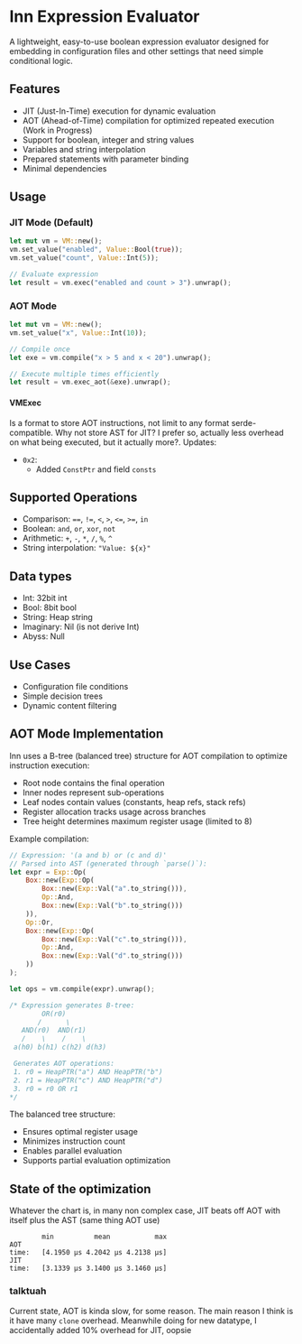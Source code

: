 # Inn Expression Evaluator

A lightweight, easy-to-use boolean expression evaluator designed for embedding in configuration files and other settings that need simple conditional logic.

## Features

- JIT (Just-In-Time) execution for dynamic evaluation
- AOT (Ahead-of-Time) compilation for optimized repeated execution (Work in Progress)
- Support for boolean, integer and string values
- Variables and string interpolation
- Prepared statements with parameter binding
- Minimal dependencies

## Usage

### JIT Mode (Default)
```rust
let mut vm = VM::new();
vm.set_value("enabled", Value::Bool(true));
vm.set_value("count", Value::Int(5));

// Evaluate expression
let result = vm.exec("enabled and count > 3").unwrap();
```

### AOT Mode
```rust
let mut vm = VM::new();
vm.set_value("x", Value::Int(10));

// Compile once
let exe = vm.compile("x > 5 and x < 20").unwrap();

// Execute multiple times efficiently
let result = vm.exec_aot(&exe).unwrap();
```

#### VMExec

Is a format to store AOT instructions, not limit to any format serde-compatible. Why not store AST for JIT? I prefer so, actually less overhead on what being executed, but it actually more?. Updates:

- `0x2`:
    - Added `ConstPtr` and field `consts`


## Supported Operations

- Comparison: `==`, `!=`, `<`, `>`, `<=`, `>=`, `in`
- Boolean: `and`, `or`, `xor`, `not`
- Arithmetic: `+`, `-`, `*`, `/`, `%`, `^`
- String interpolation: `"Value: ${x}"`

## Data types

- Int: 32bit int
- Bool: 8bit bool
- String: Heap string
- Imaginary: Nil (is not derive Int)
- Abyss: Null

## Use Cases

- Configuration file conditions
- Simple decision trees
- Dynamic content filtering

## AOT Mode Implementation

Inn uses a B-tree (balanced tree) structure for AOT compilation to optimize instruction execution:

- Root node contains the final operation
- Inner nodes represent sub-operations
- Leaf nodes contain values (constants, heap refs, stack refs)
- Register allocation tracks usage across branches
- Tree height determines maximum register usage (limited to 8)

Example compilation:
```rust
// Expression: '(a and b) or (c and d)'
// Parsed into AST (generated through `parse()`):
let expr = Exp::Op(
    Box::new(Exp::Op(
        Box::new(Exp::Val("a".to_string())),
        Op::And,
        Box::new(Exp::Val("b".to_string()))
    )),
    Op::Or,
    Box::new(Exp::Op(
        Box::new(Exp::Val("c".to_string())),
        Op::And,
        Box::new(Exp::Val("d".to_string()))
    ))
);

let ops = vm.compile(expr).unwrap();

/* Expression generates B-tree:
        OR(r0)
       /      \
   AND(r0)  AND(r1)
   /    \    /    \
 a(h0) b(h1) c(h2) d(h3)

 Generates AOT operations:
 1. r0 = HeapPTR("a") AND HeapPTR("b")
 2. r1 = HeapPTR("c") AND HeapPTR("d")
 3. r0 = r0 OR r1
*/
```

The balanced tree structure:
- Ensures optimal register usage
- Minimizes instruction count
- Enables parallel evaluation
- Supports partial evaluation optimization

## State of the optimization

Whatever the chart is, in many non complex case, JIT beats off AOT with itself plus the AST (same thing AOT use)

```
        min          mean           max
AOT
time:   [4.1950 µs 4.2042 µs 4.2138 µs]
JIT
time:   [3.1339 µs 3.1400 µs 3.1460 µs]
```

### talktuah

Current state, AOT is kinda slow, for some reason. The main reason I think is it have many `clone` overhead. 
Meanwhile doing for new datatype, I accidentally added 10% overhead for JIT, oopsie
